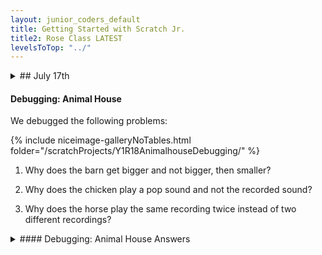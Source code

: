```yaml
---
layout: junior_coders_default
title: Getting Started with Scratch Jr.
title2: Rose Class LATEST
levelsToTop: "../"
---
```

<style>

</style>

<details>
<summary>## July 17th
</summary>

## July 17th

### test

{% include niceimage-galleryNoTables.html folder="/scratchProjects/Y1R17Outerspace/" %}

### July 17th Homework Review: Outer Space

<iframe width="100%" height="315" src="https://www.youtube.com/embed/EQ8FqqIM_Rc" frameborder="0" allow="accelerometer; autoplay; encrypted-media; gyroscope; picture-in-picture" allowfullscreen></iframe>

[Download](./scratchProjects/Y1R17Outerspace.sjr)

#### Reverse engineer: Outer Space

We did some reverse engineering. 

{% include niceimage-galleryNoTables.html folder="/scratchProjects/Y1R17Outerspace/" %}


#### Debugging: Outer Space

Here are some problems to solve:

{% include niceimage-galleryNoTables.html folder="/scratchProjects/Y1R17OuterspaceDebugging/" %}

1. Why doesn’t the sun spin when pressed?
2. Why does the alien stay in the air and not hop back down?
3. Why doesn’t the shooting star hide after it shrinks?
4. Why doesn’t the astronaut fly up when pressed?

<details>
<summary>#### Debugging: Outer Space Answers
</summary>

#### Debugging: Outer Space Answers
1. It needs the start on tap trigger
2. The move up block needs to be replaced with a hop block
3. The show block needs to be replaced with a hide block
4. The number (parameter) on the move up block needs to be greater than 0

</details>

### Animal House

We work making animal sounds. Our template is the Animal House Project from BootUp

<iframe width="100%" height="315" src="https://www.youtube.com/embed/ie-PcCGplu4" frameborder="0" allow="accelerometer; autoplay; encrypted-media; gyroscope; picture-in-picture" allowfullscreen></iframe>

[Download](./scratchProjects/Y1R18Animalhouse.sjr)

#### Reverse Engineering: Animal House


We reverse engineered the following characters:

{% include niceimage-galleryNoTables.html folder="/scratchProjects/Y1R18Animalhouse/" %}





</details>

#### Debugging: Animal House

We debugged the following problems:

{% include niceimage-galleryNoTables.html folder="/scratchProjects/Y1R18AnimalhouseDebugging/" %}


1. Why does the barn get bigger and not bigger, then smaller?

2. Why does the chicken play a pop sound and not the recorded sound?

3. Why does the horse play the same recording twice instead of two different recordings?


<details>
<summary>#### Debugging: Animal House Answers
</summary>

#### Debugging: Animal House Answers

1. The second grow block should be a shrink block

2. The pop block sound be a play recorded sound block

3. The second play recorded sound block should have a number 2 and not a number 1


</details>